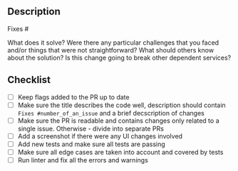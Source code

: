 ## Description

Fixes #

What does it solve? 
Were there any particular challenges that you faced and/or things that were not straightforward? 
What should others know about the solution?
Is this change going to break other dependent services? 

## Checklist
- [ ] Keep flags added to the PR up to date
- [ ] Make sure the title describes the code well, description should contain `Fixes #number_of_an_issue` and a brief decscription of changes
- [ ] Make sure the PR is readable and contains changes only related to a single issue. Otherwise - divide into separate PRs 
- [ ] Add a screenshot if there were any UI changes involved 
- [ ] Add new tests and make sure all tests are passing
- [ ] Make sure all edge cases are taken into account and covered by tests
- [ ] Run linter and fix all the errors and warnings